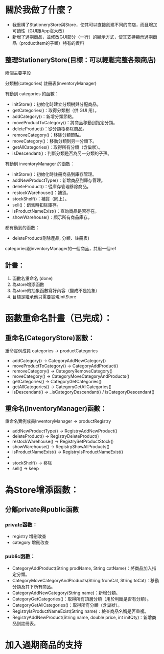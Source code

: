 # 關於我做了什麼？
- 我重構了StationeryStore與Store，使其可以直接創建不同的商店，而且增加可讀性（GUI跟App沒大改）
- 新增了過期商品，並修改GUI部分（一行）的顯示方式，使其支持顯示過期商品（productItem的子類）特有的資料


## 整理StationeryStore(目標：可以輕鬆完整各類商店)

兩個主要字段

分類樹(categories)
註冊表(inventoryManager)

有動到 categories 的函數：
- initStore()：初始化時建立分類樹與分配商品。
- getCategories()：取得分類樹（供 GUI 用）。
- addCategory()：新增分類節點。
- moveProductToCategory()：將商品移動到指定分類。
- deleteProduct()：從分類樹移除商品。
- removeCategory()：移除分類節點。
- moveCategory()：移動分類到另一分類下。
- getAllCategories()：取得所有分類（含巢狀）。
- isDescendant()：判斷分類是否為另一分類的子孫。

有動到 inventoryManager 的函數：
- initStore()：初始化時註冊商品到庫存管理。
- addNewProductType()：新增商品到庫存管理。
- deleteProduct()：從庫存管理移除商品。
- restockWarehouse()：補貨。
- stockShelf()：補貨（同上）。
- sell()：銷售時扣除庫存。
- isProductNameExist()：查詢商品是否存在。
- showWarehouse()：顯示所有商品庫存。

都有動到的函數：
- deleteProduct(刪除產品, 分類、註冊表)



categories跟inventoryManager的一個商品，共用一個ref


## 計畫：
1. 函數名重命名 (done)
2. 為store增添函數
3. 為store的抽象函數寫好內容（變成不是抽象）
4. 目標是繼承他只需要實現initStore


# 函數重命名計畫（已完成）：
## 重命名(CategoryStore)函數：

重命實例成員 categories -> productCategories
- addCategory() -> CategoryAddNewCategory()
- moveProductToCategory() -> CategoryAddProduct()
- removeCategory() -> CategoryRemoveCategory()
- moveCategory() -> CategoryMoveCategoryAndProducts()
- getCategories() -> CategoryGetCategories()
- getAllCategories() -> CategoryGetAllCategories()
- isDescendant() -> _isCategoryDescendant() / isCategoryDescendant()

## 重命名(InventoryManager)函數：

重命名實例成員InventoryManager -> productRegistry
- addNewProductType() -> RegistryAddNewProduct()
- deleteProduct() -> RegistryDeleteProduct()
- restockWarehouse() -> RegistrySetProductStock()
- showWarehouse() -> RegistryShowAllProducts()
- isProductNameExist() -> RegistryIsProductNameExist()
- 
- stockShelf() -> 移除
- sell() -> keep

# 為Store增添函數：

## 分離private與public函數
### private函數：
- registry 增刪改查
- category 增刪改查

### public函數：
- CategoryAddProduct(String prodName, String catName)：將商品加入指定分類。
- CategoryMoveCategoryAndProducts(String fromCat, String toCat)：移動分類及其下所有商品。
- CategoryAddNewCategory(String name)：新增分類。
- CategoryGetCategories()：取得所有頂層分類（用於判斷是否有分類）。
- CategoryGetAllCategories()：取得所有分類（含巢狀）。
- RegistryIsProductNameExist(String name)：檢查商品名稱是否重複。
- RegistryAddNewProduct(String name, double price, int initQty)：新增商品到註冊表。



# 加入過期商品的支持
